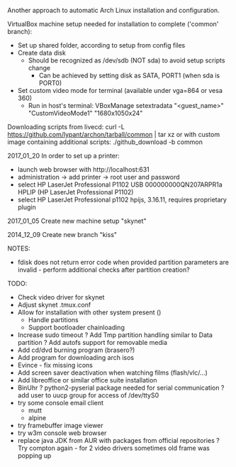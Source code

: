 Another approach to automatic Arch Linux installation and configuration.

VirtualBox machine setup needed for installation to complete ('common' branch):
- Set up shared folder, according to setup from config files
- Create data disk
    - Should be recognized as /dev/sdb (NOT sda) to avoid setup scripts change
        - Can be achieved by setting disk as SATA, PORT1 (when sda is PORT0)
- Set custom video mode for terminal (available under vga=864 or vesa 360)
    - Run in host's terminal:
    VBoxManage setextradata "<guest_name>" "CustomVideoMode1" "1680x1050x24"

Downloading scripts from livecd:
curl -L https://github.com/lypant/archon/tarball/common | tar xz
or with custom image containing additional scripts:
./github_download -b common

2017_01_20
In order to set up a printer:
- launch web browser with http://localhost:631
- administration -> add printer -> root user and password
- select HP LaserJet Professional P1102 USB 000000000QN207ARPR1a HPLIP
    (HP LaserJet Professional P1102)
- select HP LaserJet Professional p1102 hpijs, 3.16.11, requires proprietary plugin

2017_01_05
Create new machine setup "skynet"

2014_12_09
Create new branch "kiss"


NOTES:
- fdisk does not return error code when provided partition parameters
  are invalid - perform additional checks after partition creation?

TODO:
- Check video driver for skynet
- Adjust skynet .tmux.conf
- Allow for installation with other system present ()
    - Handle partitions
    - Support bootloader chainloading
- Increase sudo timeout
? Add Tmp partition handling similar to Data partition
? Add autofs support for removable media
- Add cd/dvd burning program (brasero?)
- Add program for downloading arch isos
- Evince - fix missing icons
- Add screen saver deactivation when watching films (flash/vlc/...)
- Add libreoffice or similar office suite installation
- BinUhr
    ? python2-pyserial package needed for serial communication
    ? add user to uucp group for access of /dev/ttyS0
- try some console email client
    - mutt
    - alpine
- try framebuffer image viewer
- try w3m console web browser
- replace java JDK from AUR with packages from official repositories
? Try compton again - for 2 video drivers sometimes old frame was popping up
